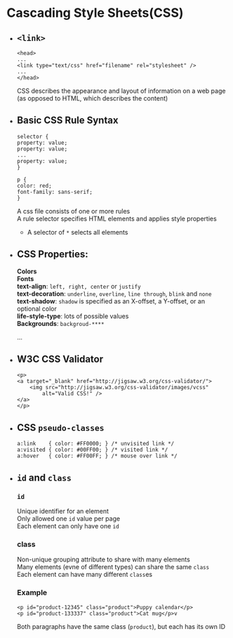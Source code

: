 # Cascading Style Sheets(CSS)
* ## `<link>`  
    ```
    <head>
    ...
    <link type="text/css" href="filename" rel="stylesheet" />
    ...
    </head>    
    ```
    CSS describes the appearance and layout of information on a web page (as opposed to HTML, which describes the content)

* ## Basic CSS Rule Syntax
    ```
    selector {
    property: value;
    property: value;
    ...
    property: value;
    }   
    ```
    ```
    p {
    color: red;
    font-family: sans-serif;
    }   
    ```
    A css file consists of one or more rules  
    A rule selector specifies HTML elements and applies style properties
    * A selector of `*` selects all elements

* ## CSS Properties:  
    **Colors**  
    **Fonts**  
    **text-align**: `left, right, center` or `justify`  
    **text-decoration**: `underline`, `overline`, `line through`, `blink` and `none`  
    **text-shadow**: `shadow` is specified as an X-offset, a Y-offset, or an optional color  
    **life-style-type**: lots of possible values  
    **Backgrounds**: `backgroud-****`  
       
    ...

* ## W3C CSS Validator
    ```
    <p>
    <a target="_blank" href="http://jigsaw.w3.org/css-validator/">
        <img src="http://jigsaw.w3.org/css-validator/images/vcss"
            alt="Valid CSS!" />
    </a>
    </p>   
    ```

* ## CSS `pseudo-classes`
    ```
    a:link    { color: #FF0000; } /* unvisited link */
    a:visited { color: #00FF00; } /* visited link */
    a:hover   { color: #FF00FF; } /* mouse over link */
    ```

* ## `id` and `class`  
    ### `id`  
    Unique identifier for an element  
    Only allowed one `id` value per page  
    Each element can only have one `id`  
    ### class
    Non-unique grouping attribute to share with many elements  
    Many elements (evne of different types) can share the same `class`  
    Each element can have many different `class`es 
    ### Example
    ```
    <p id="product-12345" class="product">Puppy calendar</p>
    <p id="product-133337" class="product">Cat mug</p>v   
    ```
    Both paragraphs have the same class (`product`), but each has its own ID
